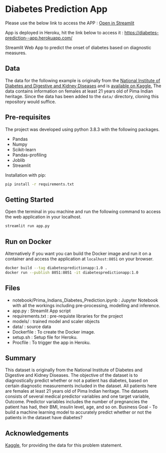 # Diabetes Prediction App 
Please use the below link to access the APP :
[Open in Streamlit](https://static.streamlit.io/badges/streamlit_badge_black_white.svg)

App is deployed in Heroku, hit the link below to access it :
https://diabetes-prediction--app.herokuapp.com/

Streamlit Web App to predict the onset of diabetes based on diagnostic measures. 

## Data

The data for the following example is originally from the [National Institute of Diabetes and Digestive and Kidney Diseases](https://www.niddk.nih.gov/) and is [available on Kaggle.](https://www.kaggle.com/uciml/pima-indians-diabetes-database) The data contains information on females at least 21 years old of Pima Indian heritage.
Since the data has been added to the `data/` directory, cloning this repository would suffice.

## Pre-requisites

The project was developed using python 3.8.3 with the following packages.
- Pandas
- Numpy
- Scikit-learn
- Pandas-profiling
- Joblib
- Streamlit

Installation with pip:

```bash
pip install -r requirements.txt
```

## Getting Started
Open the terminal in you machine and run the following command to access the web application in your localhost.
```bash
streamlit run app.py
```

## Run on Docker
Alternatively if you want you can build the Docker image and run it on a container and access the application at `localhost:8051` on your browser.
```bash
docker build --tag diabetespredictionapp:1.0 .
docker run --publish 8051:8051 -it diabetespredictionapp:1.0
```
## Files
- notebook/Prima_Indians_Diabetes_Prediction.ipynb : Jupyter Notebook with all the workings including pre-processing, modelling and inference.
- app.py : Streamlit App script
- requirements.txt : pre-requiste libraries for the project
- models/ : trained model and scaler objects
- data/ : source data
- Dockerfile : To create the Docker image.
- setup.sh : Setup file for Heroku.
- Procfile : To trigger the app in Heroku.

## Summary
This dataset is originally from the National Institute of Diabetes and Digestive and Kidney Diseases. The objective of the dataset is to diagnostically predict whether or not a patient has diabetes, based on certain diagnostic measurements included in the dataset.
All patients here are females at least 21 years old of Pima Indian heritage. The datasets consists of several medical predictor variables and one target variable, Outcome. Predictor variables includes the number of pregnancies the patient has had, their BMI, insulin level, age, and so on.
Business Goal - To build a machine learning model to accurately predict whether or not the patients in the dataset have diabetes?


## Acknowledgements

[Kaggle](https://kaggle.com/), for providing the data for this problem statement.